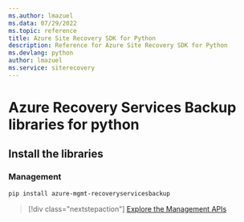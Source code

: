 ```yaml
---
ms.author: lmazuel
ms.data: 07/29/2022
ms.topic: reference
title: Azure Site Recovery SDK for Python
description: Reference for Azure Site Recovery SDK for Python
ms.devlang: python
author: lmazuel
ms.service: siterecovery
---
```

# Azure Recovery Services Backup libraries for python

## Install the libraries


### Management

```bash
pip install azure-mgmt-recoveryservicesbackup
```
> [!div class="nextstepaction"]
> [Explore the Management APIs](/python/api/overview/azure/recoveryservicesbackup/management)